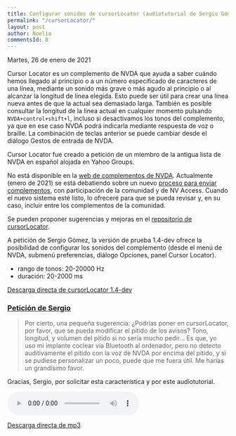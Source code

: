 ```yaml
---
title: Configurar sonidos de cursorLocator (audiotutorial de Sergio Gómez)
permalink: "/cursorLocator/"
layout: post
author: Noelia
commentsId: 8
---
```


<footer>Martes, 26 de enero de 2021</footer>

Cursor Locator es un complemento de NVDA que ayuda a saber cuándo hemos llegado al principio o a un número especificado de caracteres de una línea, mediante un sonido más grave o más agudo al principio o al alcanzar la longitud de línea elegida. Esto puede ser útil para crear una línea nueva antes de que la actual sea demasiado larga. También es posible consultar la longitud de la línea actual en cualquier momento pulsando `NVDA+control+shift+l`, incluso si desactivamos los tonos del complemento, ya que en ese caso NVDA podrá indicarla mediante respuesta de voz o braille. La combinación de teclas anterior se puede cambiar desde el diálogo Gestos de entrada de NVDA.

Cursor Locator fue creado a petición de un miembro de la antigua lista de NVDA en español alojada en Yahoo Groups.

No está disponible en la [web de complementos de NVDA](https://addons.nvda-project.org). Actualmente (enero de 2021) se está debatiendo sobre un nuevo [proceso para enviar complementos](https://github.com/nvaccess/addon-store-submission/pull/6), con participación de la comunidad y de NV Access. Cuando el nuevo sistema esté listo, lo ofreceré para que se pueda revisar y, en su caso, incluir entre los complementos de la comunidad.

Se pueden proponer sugerencias y mejoras en el [repositorio de cursorLocator](https://github.com/nvdaes/cursorLocator).

A petición de Sergio Gómez, la versión de prueba 1.4-dev ofrece la posibilidad de configurar los sonidos del complemento (desde el menú de NVDA, submenú preferencias, diálogo Opciones, panel Cursor Locator).

- rango de tonos: 20-20000 Hz
- duración: 20-2000 ms

[Descarga directa de cursorLocator 1.4-dev](https://github.com/nvdaes/cursorLocator/releases/download/1.4-dev/cursorLocator-1.4-dev.nvda-addon)

### [Petición de Sergio](https://nvdaes.groups.io/g/lista/message/1914) ###

> Por cierto, una pequeña sugerencia: ¿Podrías poner en cursorLocator, por favor, que se pueda modificar el pitido de los avisos? Tono, longitud, y volumen del pitido si no sería mucho pedir... Es que, yo uso mi implante coclear vía Bluetooth al ordenador, pero no detecto auditivamente el pitido con la voz de NVDA por encima del pitido, y si se pudiese personalizar un poco, puede que me fuera útil. Me harías un grandísimo favor.

Gracias, Sergio, por solicitar esta característica y por este audiotutorial.

<audio controls src="https://drive.google.com/uc?export=download&id=10JkQL7oLFyGtxEsgpg1P4ZKS0sL_W1-J">Tu navegador no admite audio</audio>

[Descarga directa de mp3](https://drive.google.com/uc?export=download&id=10JkQL7oLFyGtxEsgpg1P4ZKS0sL_W1-J)
